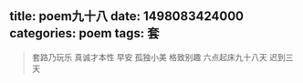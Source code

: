 title: poem九十八
date: 1498083424000
categories: poem
tags: 套
---
> 套路乃玩乐
真诚才本性
早安
孤独小美
格致别趣
六点起床九十八天 迟到三天